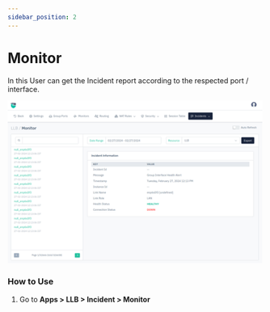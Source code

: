 ```yaml
---
sidebar_position: 2
---
```


# Monitor

In this User can get the Incident report according to the respected port / interface.

![incidents](/img/llb/v8/llb_monitor.png)

### How to Use

1. Go to **Apps > LLB > Incident > Monitor**